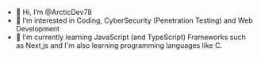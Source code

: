 - 👋 Hi, I’m @ArcticDev78
- 👀 I’m interested in Coding, CyberSecurity (Penetration Testing) and Web Development
- 🌱 I’m currently learning JavaScript (and TypeScript) Frameworks such as Next,js and I'm also learning programming languages like C.

<!---
ArcticDev78/ArcticDev78 is a ✨ special ✨ repository because its `README.md` (this file) appears on your GitHub profile.
You can click the Preview link to take a look at your changes.
--->
